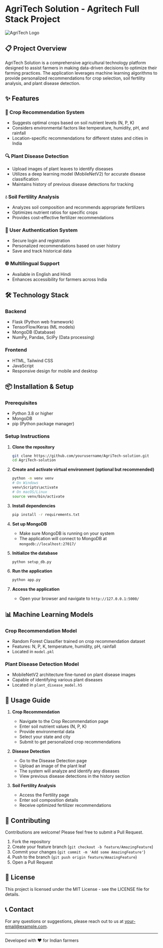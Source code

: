 # AgriTech Solution - Agritech Full Stack Project

![AgriTech Logo](https://cdn-icons-png.flaticon.com/512/2913/2913461.png)

## 📋 Project Overview

AgriTech Solution is a comprehensive agricultural technology platform designed to assist farmers in making data-driven decisions to optimize their farming practices. The application leverages machine learning algorithms to provide personalized recommendations for crop selection, soil fertility analysis, and plant disease detection.

## ✨ Features

### 🌾 Crop Recommendation System
- Suggests optimal crops based on soil nutrient levels (N, P, K)
- Considers environmental factors like temperature, humidity, pH, and rainfall
- Location-specific recommendations for different states and cities in India

### 🔍 Plant Disease Detection
- Upload images of plant leaves to identify diseases
- Utilizes a deep learning model (MobileNetV2) for accurate disease classification
- Maintains history of previous disease detections for tracking

### 💧 Soil Fertility Analysis
- Analyzes soil composition and recommends appropriate fertilizers
- Optimizes nutrient ratios for specific crops
- Provides cost-effective fertilizer recommendations

### 👤 User Authentication System
- Secure login and registration
- Personalized recommendations based on user history
- Save and track historical data

### 🌐 Multilingual Support
- Available in English and Hindi
- Enhances accessibility for farmers across India

## 🛠️ Technology Stack

### Backend
- Flask (Python web framework)
- TensorFlow/Keras (ML models)
- MongoDB (Database)
- NumPy, Pandas, SciPy (Data processing)

### Frontend
- HTML, Tailwind CSS
- JavaScript
- Responsive design for mobile and desktop

## 📦 Installation & Setup

### Prerequisites
- Python 3.8 or higher
- MongoDB
- pip (Python package manager)

### Setup Instructions

1. **Clone the repository**
   ```bash
   git clone https://github.com/yourusername/AgriTech-solution.git
   cd AgriTech-solution
   ```

2. **Create and activate virtual environment (optional but recommended)**
   ```bash
   python -m venv venv
   # On Windows
   venv\Scripts\activate
   # On macOS/Linux
   source venv/bin/activate
   ```

3. **Install dependencies**
   ```bash
   pip install -r requirements.txt
   ```

4. **Set up MongoDB**
   - Make sure MongoDB is running on your system
   - The application will connect to MongoDB at `mongodb://localhost:27017/`

5. **Initialize the database**
   ```bash
   python setup_db.py
   ```

6. **Run the application**
   ```bash
   python app.py
   ```

7. **Access the application**
   - Open your browser and navigate to `http://127.0.0.1:5000/`

## 📊 Machine Learning Models

### Crop Recommendation Model
- Random Forest Classifier trained on crop recommendation dataset
- Features: N, P, K, temperature, humidity, pH, rainfall
- Located in `model.pkl`

### Plant Disease Detection Model
- MobileNetV2 architecture fine-tuned on plant disease images
- Capable of identifying various plant diseases
- Located in `plant_disease_model.h5`

## 📱 Usage Guide

1. **Crop Recommendation**
   - Navigate to the Crop Recommendation page
   - Enter soil nutrient values (N, P, K)
   - Provide environmental data
   - Select your state and city
   - Submit to get personalized crop recommendations

2. **Disease Detection**
   - Go to the Disease Detection page
   - Upload an image of the plant leaf
   - The system will analyze and identify any diseases
   - View previous disease detections in the history section

3. **Soil Fertility Analysis**
   - Access the Fertility page
   - Enter soil composition details
   - Receive optimized fertilizer recommendations

## 🤝 Contributing

Contributions are welcome! Please feel free to submit a Pull Request.

1. Fork the repository
2. Create your feature branch (`git checkout -b feature/AmazingFeature`)
3. Commit your changes (`git commit -m 'Add some AmazingFeature'`)
4. Push to the branch (`git push origin feature/AmazingFeature`)
5. Open a Pull Request

## 📜 License

This project is licensed under the MIT License - see the LICENSE file for details.

## 📞 Contact

For any questions or suggestions, please reach out to us at [your-email@example.com](mailto:your-email@example.com).

---

Developed with ❤️ for Indian farmers
